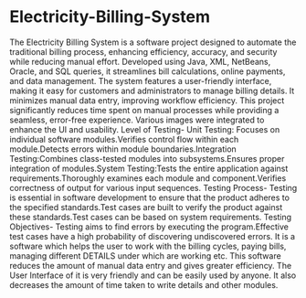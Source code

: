 # Electricity-Billing-System
The Electricity Billing System is a software project designed to automate the traditional billing process, enhancing efficiency, accuracy, and security while reducing manual effort. Developed using Java, XML, NetBeans, Oracle, and SQL queries, it streamlines bill calculations, online payments, and data management. The system features a user-friendly interface, making it easy for customers and administrators to manage billing details. It minimizes manual data entry, improving workflow efficiency.
This project significantly reduces time spent on manual processes while providing a seamless, error-free experience. Various images were integrated to enhance the UI and usability.
Level of Testing-  Unit Testing: Focuses on individual software modules.Verifies control flow within each module.Detects errors within module boundaries.Integration Testing:Combines class-tested modules into subsystems.Ensures proper integration of modules.System Testing:Tests the entire application against requirements.Thoroughly examines each module and component.Verifies correctness of output for various input sequences.
Testing Process- Testing is essential in software development to ensure that the product adheres to the specified standards.Test cases are built to verify the product against these standards.Test cases can be based on system requirements.
Testing Objectives- Testing aims to find errors by executing the program.Effective test cases have a high probability of discovering undiscovered errors.
It is a software which helps the user to work with the billing cycles, paying bills, managing different DETAILS under which are working etc. This software reduces the amount of manual data entry and gives greater efficiency. The User Interface of it is very friendly and can be easily used by anyone. It also decreases the amount of time taken to write details and other modules.
